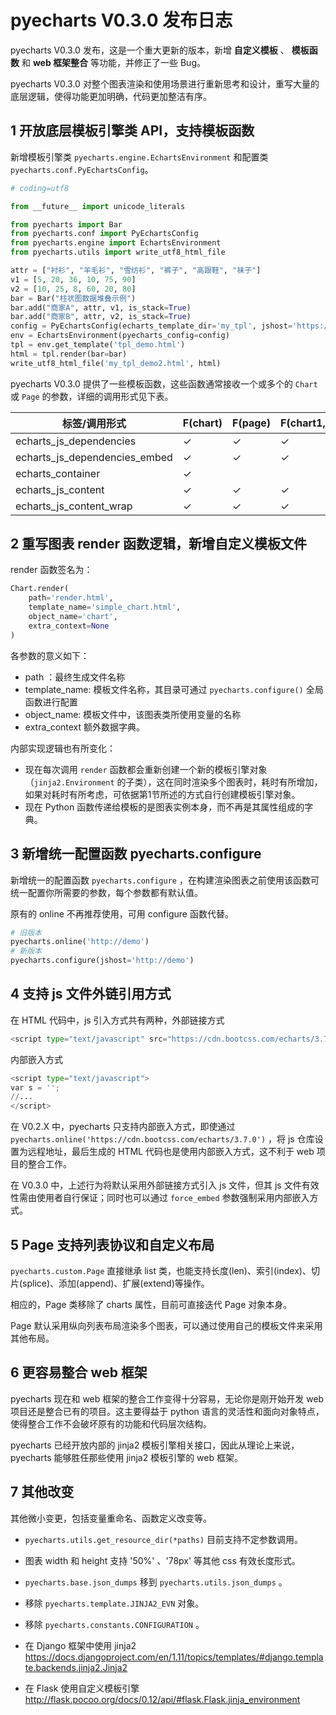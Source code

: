 # pyecharts V0.3.0 发布日志

pyecharts V0.3.0 发布，这是一个重大更新的版本，新增 **自定义模板**  、 **模板函数** 和  **web 框架整合** 等功能，并修正了一些 Bug。

 pyecharts V0.3.0 对整个图表渲染和使用场景进行重新思考和设计，重写大量的底层逻辑，使得功能更加明确，代码更加整洁有序。

## 1 开放底层模板引擎类 API，支持模板函数

新增模板引擎类 `pyecharts.engine.EchartsEnvironment` 和配置类 `pyecharts.conf.PyEchartsConfig`。

```python
# coding=utf8

from __future__ import unicode_literals

from pyecharts import Bar
from pyecharts.conf import PyEchartsConfig
from pyecharts.engine import EchartsEnvironment
from pyecharts.utils import write_utf8_html_file

attr = ["衬衫", "羊毛衫", "雪纺衫", "裤子", "高跟鞋", "袜子"]
v1 = [5, 20, 36, 10, 75, 90]
v2 = [10, 25, 8, 60, 20, 80]
bar = Bar("柱状图数据堆叠示例")
bar.add("商家A", attr, v1, is_stack=True)
bar.add("商家B", attr, v2, is_stack=True)
config = PyEchartsConfig(echarts_template_dir='my_tpl', jshost='https://cdn.bootcss.com/echarts/3.6.2')
env = EchartsEnvironment(pyecharts_config=config)
tpl = env.get_template('tpl_demo.html')
html = tpl.render(bar=bar)
write_utf8_html_file('my_tpl_demo2.html', html)
```

pyecharts V0.3.0 提供了一些模板函数，这些函数通常接收一个或多个的 `Chart` 或 `Page` 的参数，详细的调用形式见下表。

| 标签/调用形式                       | F(chart) | F(page) | F(chart1,chart2,...)/F(*page) |
| ----------------------------- | -------- | ------- | ----------------------------- |
| echarts_js_dependencies       | ✓        | ✓       | ✓                             |
| echarts_js_dependencies_embed | ✓        | ✓       | ✓                             |
| echarts_container             | ✓        |         |                               |
| echarts_js_content            | ✓        | ✓       | ✓                             |
| echarts_js_content_wrap       | ✓        | ✓       | ✓                             |

## 2 重写图表 render 函数逻辑，新增自定义模板文件

render 函数签名为：

```python
Chart.render(
    path='render.html',
    template_name='simple_chart.html',
    object_name='chart',
    extra_context=None
)
```

各参数的意义如下：

- path ：最终生成文件名称
- template_name: 模板文件名称，其目录可通过 `pyecharts.configure()` 全局函数进行配置
- object_name: 模板文件中，该图表类所使用变量的名称
- extra_context 额外数据字典。

内部实现逻辑也有所变化：

- 现在每次调用 `render` 函数都会重新创建一个新的模板引擎对象（`jinja2.Environment` 的子类），这在同时渲染多个图表时，耗时有所增加，如果对耗时有所考虑，可依据第1节所述的方式自行创建模板引擎对象。
- 现在 Python 函数传递给模板的是图表实例本身，而不再是其属性组成的字典。

## 3 新增统一配置函数 pyecharts.configure 

新增统一的配置函数 `pyecharts.configure` ，在构建渲染图表之前使用该函数可统一配置你所需要的参数，每个参数都有默认值。

原有的 online 不再推荐使用，可用 configure 函数代替。

```python
# 旧版本
pyecharts.online('http://demo') 
# 新版本
pyecharts.configure(jshost='http://demo')
```

## 4 支持 js 文件外链引用方式

在 HTML 代码中，js 引入方式共有两种，外部链接方式

```python
<script type="text/javascript" src="https://cdn.bootcss.com/echarts/3.7.0/echarts.min.js"></script>
```

内部嵌入方式

```python
<script type="text/javascript">
var s = '';
//...
</script>
```

在 V0.2.X 中，pyecharts 只支持内部嵌入方式，即使通过 `pyecharts.online('https://cdn.bootcss.com/echarts/3.7.0')` ，将 js 仓库设置为远程地址，最后生成的 HTML 代码也是使用内部嵌入方式，这不利于 web 项目的整合工作。

在 V0.3.0 中，上述行为将默认采用外部链接方式引入 js 文件，但其 js 文件有效性需由使用者自行保证；同时也可以通过 `force_embed` 参数强制采用内部嵌入方式。

## 5 Page 支持列表协议和自定义布局

`pyecharts.custom.Page` 直接继承 list 类，也能支持长度(len)、索引(index)、切片(splice)、添加(append)、扩展(extend)等操作。

相应的，Page 类移除了 charts 属性，目前可直接迭代 Page 对象本身。

Page 默认采用纵向列表布局渲染多个图表，可以通过使用自己的模板文件来采用其他布局。

## 6 更容易整合 web 框架

pyecharts 现在和 web 框架的整合工作变得十分容易，无论你是刚开始开发 web 项目还是整合已有的项目。这主要得益于 python 语言的灵活性和面向对象特点，使得整合工作不会破坏原有的功能和代码层次结构。

pyecharts 已经开放内部的 jinja2 模板引擎相关接口，因此从理论上来说，pyecharts 能够胜任那些使用 jinja2 模板引擎的 web 框架。

## 7 其他改变

其他微小变更，包括变量重命名、函数定义改变等。

- `pyecharts.utils.get_resource_dir(*paths)` 目前支持不定参数调用。
- 图表 width 和 height 支持 '50%' 、'78px' 等其他 css 有效长度形式。
- `pyecharts.base.json_dumps` 移到 `pyecharts.utils.json_dumps` 。
- 移除 `pyecharts.template.JINJA2_EVN` 对象。
- 移除 `pyecharts.constants.CONFIGURATION` 。




- 在 Django 框架中使用 jinja2 https://docs.djangoproject.com/en/1.11/topics/templates/#django.template.backends.jinja2.Jinja2
- 在 Flask 使用自定义模板引擎 http://flask.pocoo.org/docs/0.12/api/#flask.Flask.jinja_environment